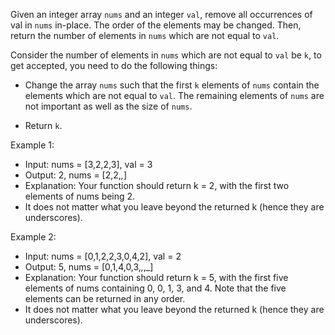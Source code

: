 Given an integer array `nums` and an integer `val`, remove all occurrences of val in `nums` in-place. The order of the elements may be changed. Then, return the number of elements in `nums` which are not equal to `val`.


Consider the number of elements in `nums` which are not equal to `val` be `k`, to get accepted, you need to do the following things:

* Change the array `nums` such that the first `k` elements of `nums` contain the elements which are not equal to `val`. The remaining elements of `nums` are not important as well as the size of `nums`.

* Return `k`. 


Example 1:

* Input: nums = [3,2,2,3], val = 3
* Output: 2, nums = [2,2,_,_]
* Explanation: Your function should return k = 2, with the first two elements of nums being 2.
* It does not matter what you leave beyond the returned k (hence they are underscores).


Example 2:

* Input: nums = [0,1,2,2,3,0,4,2], val = 2
* Output: 5, nums = [0,1,4,0,3,_,_,_]
* Explanation: Your function should return k = 5, with the first five elements of nums containing 0, 0, 1, 3, and 4.
Note that the five elements can be returned in any order.
* It does not matter what you leave beyond the returned k (hence they are underscores).